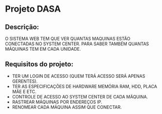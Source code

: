 # Projeto DASA

## Descrição:
O SISTEMA WEB TEM QUE VER QUANTAS MAQUINAS ESTÃO CONECTADAS NO SYSTEM CENTER.
PARA SABER TAMBÉM QUANTAS MÁQUINAS TEM EM CADA UNIDADE.

## Requisitos do projeto: 
- TER UM LOGIN DE ACESSO (QUEM TERÁ ACESSO SERÁ APENAS GERENTES).
- TER AS ESPECIFICAÇÕES DE HARDWARE MEMÓRIA RAM, HDD, PLACA MÃE E ETC.
- CONTROLE DE ACESSO AO SYSTEM CENTER DE CADA MÁQUINA.
- RASTREAR MÁQUINAS POR ENDEREÇOS IP.
- RENOMEAR CADA MÁQUINA ASSIM QUE CONECTAR.


